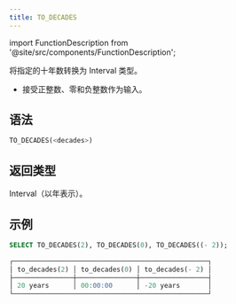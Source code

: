 ```yaml
---
title: TO_DECADES
---
```

import FunctionDescription from '@site/src/components/FunctionDescription';

<FunctionDescription description="引入或更新于：v1.2.677"/>

将指定的十年数转换为 Interval 类型。

- 接受正整数、零和负整数作为输入。

## 语法

```sql
TO_DECADES(<decades>)
```

## 返回类型

Interval（以年表示）。

## 示例

```sql
SELECT TO_DECADES(2), TO_DECADES(0), TO_DECADES((- 2));

┌─────────────────────────────────────────────────┐
│ to_decades(2) │ to_decades(0) │ to_decades(- 2) │
├───────────────┼───────────────┼─────────────────┤
│ 20 years      │ 00:00:00      │ -20 years       │
└─────────────────────────────────────────────────┘
```